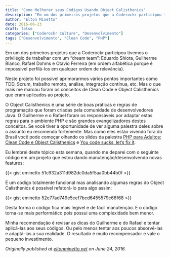 ```yaml
---
title: "Como Melhorar seus Códigos Usando Object Calisthenics"
description: "Em um dos primeiros projetos que a Coderockr participou tivemos o privilégio de trabalhar com um “dream team”..."
author: "Elton Minetto"
date: 2016-06-23
draft: false
categories: ["Coderockr Culture", "Desenvolvimento"]
tags: ["Desenvolvimento", "Clean Code", "PHP"]
---
```


Em um dos primeiros projetos que a Coderockr participou tivemos o privilégio de trabalhar com um “dream team”: Eduardo Shiota, Guilherme Blanco, Rafael Dohms e Otavio Ferreira (em ordem alfabética porque é impossível perfilá-los em qualquer ordem de relevância).

Neste projeto foi possível aprimorarmos vários pontos importantes como TDD, Scrum, trabalho remoto, análise, integração contínua, etc. Mas o que mais me marcou foram os conceitos de Clean Code e Object Calisthenics que eram aplicados ao projeto.

O Object Calisthenics é uma série de boas práticas e regras de programação que foram criadas pela comunidade de desenvolvedores Java. O Guilherme e o Rafael foram os responsáveis por adaptar estas regras para o ambiente PHP e são grandes evangelizadores destes conceitos. Se você tiver a oportunidade de ver alguma palestra deles sobre o assunto eu recomendo fortemente. Mas como eles estão vivendo fora do Brasil você pode começar olhando os slides da palestra [PHP para Adultos: Clean Code e Object Calisthenics](http://www.slideshare.net/guilhermeblanco/php-para-adultos-clean-code-e-object-calisthenics) e [You code sucks, let’s fix it](http://www.slideshare.net/rdohms/bettercode-phpbenelux212alternate).

Eu lembrei deste tópico esta semana, quando me deparei com o seguinte código em um projeto que estou dando manutenção/desenvolvendo novas features:

{{< gist eminetto 51c932a311d982dc0da5f5aa0bb44b0f >}}

É um código totalmente funcional mas analisando algumas regras do Object Calisthenics é possível refatorá-lo para algo assim:

{{< gist eminetto 52e77ad749e5cef7bcd6455579c66f68 >}}

Desta forma o código fica mais legível e de fácil manutenção. E o código torna-se mais performático pois possui uma complexidade bem menor.

Minha recomendação é revisar as dicas do Guilherme e do Rafael e tentar aplicá-las aos seus códigos. Ou pelo menos tentar aos poucos absorvê-las e adaptá-las a sua realidade. O resultado é muito recompensador e vale o pequeno investimento.

*Originally published at [eltonminetto.net](http://eltonminetto.net/blog/2016/06/24/como-melhorar-seus-codigos-usando-object-calisthenics/) on June 24, 2016.*
